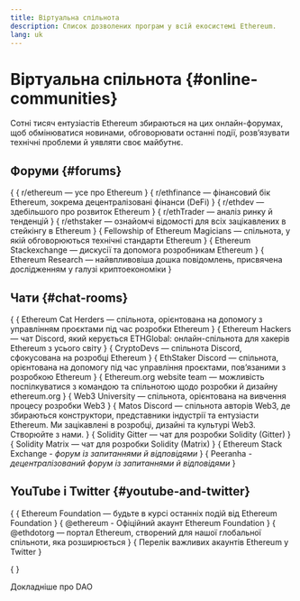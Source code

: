```yaml
---
title: Віртуальна спільнота
description: Список дозволених програм у всій екосистемі Ethereum.
lang: uk
---
```


# Віртуальна спільнота {#online-communities}

Сотні тисяч ентузіастів Ethereum збираються на цих онлайн-форумах, щоб обмінюватися новинами, обговорювати останні події, розв’язувати технічні проблеми й уявляти своє майбутнє.

## Форуми {#forums}

{
{
<SocialListItem socialIcon="reddit"><Link to="https://www.reddit.com/r/ethereum">r/ethereum</Link> — усе про Ethereum</SocialListItem>
}
{
<SocialListItem socialIcon="reddit"><Link to="https://www.reddit.com/r/ethfinance/">r/ethfinance</Link> — фінансовий бік Ethereum, зокрема децентралізовані фінанси (DeFi)</SocialListItem>
}
{
<SocialListItem socialIcon="reddit"><Link to="https://www.reddit.com/r/ethdev/">r/ethdev</Link> — здебільшого про розвиток Ethereum</SocialListItem>
}
{
<SocialListItem socialIcon="reddit"><Link to="https://www.reddit.com/r/ethtrader/">r/ethTrader</Link> — аналіз ринку й тенденцій</SocialListItem>
}
{
<SocialListItem socialIcon="reddit"><Link to="https://www.reddit.com/r/ethstaker/">r/ethstaker</Link> — ознайомчі відомості для всіх зацікавлених в стейкінгу в Ethereum</SocialListItem>
}
{
<SocialListItem socialIcon="webpage"><Link to="https://ethereum-magicians.org">Fellowship of Ethereum Magicians</Link> — спільнота, у якій обговорюються технічні стандарти Ethereum</SocialListItem>
}
{
<SocialListItem socialIcon="stackExchange"><Link to="https://ethereum.stackexchange.com">Ethereum Stackexchange</Link> — дискусії та допомога розробникам Ethereum</SocialListItem>
}
{
<SocialListItem socialIcon="webpage"><Link to="https://ethresear.ch">Ethereum Research</Link> — найвпливовіша дошка повідомлень, присвячена дослідженням у галузі криптоекономіки</SocialListItem>
}

## Чати {#chat-rooms}

{
{
<SocialListItem socialIcon="discord"><Link to="https://discord.com/invite/Nz6rtfJ8Cu">Ethereum Cat Herders</Link> — спільнота, орієнтована на допомогу з управлінням проєктами під час розробки Ethereum</SocialListItem>
}
{
<SocialListItem socialIcon="discord"><Link to="https://ethglobal.co/discord">Ethereum Hackers</Link> — чат Discord, який керується ETHGlobal: онлайн-спільнота для хакерів Ethereum з усього світу</SocialListItem>
}
{
<SocialListItem socialIcon="discord"><Link to="https://discord.gg/5W5tVb3">CryptoDevs</Link> — спільнота Discord, сфокусована на розробці Ethereum</SocialListItem>
}
{
<SocialListItem socialIcon="discord"><Link to="https://discord.gg/ethstaker">EthStaker Discord</Link> — спільнота, орієнтована на допомогу під час управління проєктами, пов’язаними з розробкою Ethereum</SocialListItem>
}
{
<SocialListItem socialIcon="discord"><Link to="https://discord.gg/ethereum-org">Ethereum.org website team</Link> — можливість поспілкуватися з командою та спільнотою щодо розробки й дизайну ethereum.org</SocialListItem>
}
{
<SocialListItem socialIcon="discord"><Link to="https://discord.gg/ZH5aXDgWEU">Web3 University</Link> — спільнота, орієнтована на вивчення процесу розробки Web3 </SocialListItem>
}
{
<SocialListItem socialIcon="discord"><Link to="https://discord.matos.club/">Matos Discord</Link> — спільнота авторів Web3, де збираються конструктори, представники індустрії та ентузіасти Ethereum. Ми зацікавлені в розробці, дизайні та культурі Web3. Створюйте з нами.</SocialListItem>
}
{
<SocialListItem socialIcon="webpage"><Link to="https://gitter.im/ethereum/solidity">Solidity Gitter</Link> — чат для розробки Solidity (Gitter)</SocialListItem>
}
{
<SocialListItem socialIcon="webpage"><Link to="https://matrix.to/#/#ethereum_solidity:gitter.im">Solidity Matrix</Link> — чат для розробки Solidity (Matrix)</SocialListItem>
}
{
<SocialListItem socialIcon="webpage"><Link to="https://ethereum.stackexchange.com/">Ethereum Stack Exchange</Link> _- форум із запитаннями й відповідями_</SocialListItem>
}
{
<SocialListItem socialIcon="webpage"><Link to="https://peeranha.io/">Peeranha</Link> _- децентралізований форум із запитаннями й відповідями_</SocialListItem>
}

## YouTube і Twitter {#youtube-and-twitter}

{
{
<SocialListItem socialIcon="youtube"><Link to="https://www.youtube.com/c/EthereumFoundation">Ethereum Foundation</Link> — будьте в курсі останніх подій від Ethereum Foundation</SocialListItem>
}
{
<SocialListItem socialIcon="twitter"><Link to="https://twitter.com/ethereum">@ethereum</Link> - Офіційний акаунт Ethereum Foundation</SocialListItem>
}
{
<SocialListItem socialIcon="twitter"><Link to="https://twitter.com/ethdotorg">@ethdotorg</Link> — портал Ethereum, створений для нашої глобальної спільноти, яка розширюється</SocialListItem>
}
{
<SocialListItem socialIcon="webpage"><Link to="https://hive.one/c/ethereum?page=1">Перелік важливих акаунтів Ethereum у Twitter</Link></SocialListItem>
}

{
<Divider />
}

<Callout emoji=":classical_building:" titleKey="page-community-daos-callout-title" descriptionKey="page-community-daos-callout-description">
  <div>
    <ButtonLink to="/community/get-involved/#decentralized-autonomous-organizations-daos">
      Докладніше про DAO
    </ButtonLink>
  </div>
</Callout>
